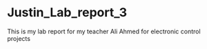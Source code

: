 # Justin_Lab_report_3
This is my lab report for my teacher Ali Ahmed for electronic control projects
